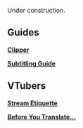 Under construction.

## Guides

**[Clipper](guides/clipper.md)**

**[Subtitling Guide](guides/subtitling.md)**

## VTubers

**[Stream Etiquette](vtuber/etiquette.md)**

**[Before You Translate...](vtuber/translating.md)**